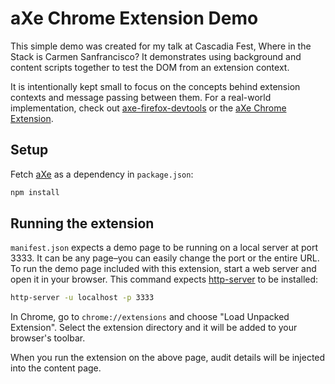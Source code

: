 # aXe Chrome Extension Demo

This simple demo was created for my talk at Cascadia Fest, Where in the Stack is Carmen Sanfrancisco? It demonstrates using background and content scripts together to test the DOM from an extension context. 

It is intentionally kept small to focus on the concepts behind extension contexts and message passing between them. For a real-world implementation, check out [axe-firefox-devtools](https://github.com/dequelabs/axe-firefox-devtools) or the [aXe Chrome Extension](chrome.google.com/webstore/detail/axe/lhdoppojpmngadmnindnejefpokejbdd?hl=en-US).

## Setup
Fetch [aXe](https://github.com/dequelabs/axe-core) as a dependency in `package.json`:
```bash
npm install
```

## Running the extension

`manifest.json` expects a demo page to be running on a local server at port 3333. It can be any page–you can easily change the port or the entire URL. To run the demo page included with this extension, start a web server and open it in your browser. This command expects [http-server](https://www.npmjs.com/package/http-server) to be installed:
```bash
http-server -u localhost -p 3333
````

In Chrome, go to `chrome://extensions` and choose "Load Unpacked Extension". Select the extension directory and it will be added to your browser's toolbar.

When you run the extension on the above page, audit details will be injected into the content page.
